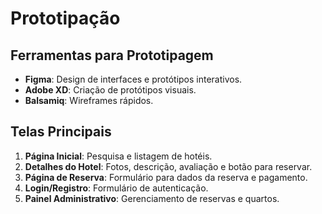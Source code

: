 # Prototipação

## Ferramentas para Prototipagem

- **Figma**: Design de interfaces e protótipos interativos.
- **Adobe XD**: Criação de protótipos visuais.
- **Balsamiq**: Wireframes rápidos.

## Telas Principais

1. **Página Inicial**: Pesquisa e listagem de hotéis.
2. **Detalhes do Hotel**: Fotos, descrição, avaliação e botão para reservar.
3. **Página de Reserva**: Formulário para dados da reserva e pagamento.
4. **Login/Registro**: Formulário de autenticação.
5. **Painel Administrativo**: Gerenciamento de reservas e quartos.
